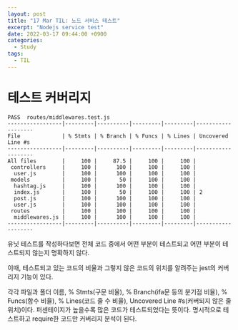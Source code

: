 ```yaml
---
layout: post
title: "17 Mar TIL: 노드 서비스 테스트"
excerpt: "Nodejs service test"
date: 2022-03-17 09:44:00 +0900
categories:
  - Study
tags:
  - TIL
---
```


# 테스트 커버리지

```
PASS  routes/middlewares.test.js
-----------------|---------|----------|---------|---------|-------------------
File             | % Stmts | % Branch | % Funcs | % Lines | Uncovered Line #s 
-----------------|---------|----------|---------|---------|-------------------
All files        |     100 |     87.5 |     100 |     100 | 
 controllers     |     100 |      100 |     100 |     100 | 
  user.js        |     100 |      100 |     100 |     100 | 
 models          |     100 |       50 |     100 |     100 | 
  hashtag.js     |     100 |      100 |     100 |     100 | 
  index.js       |     100 |       50 |     100 |     100 | 2
  post.js        |     100 |      100 |     100 |     100 | 
  user.js        |     100 |      100 |     100 |     100 | 
 routes          |     100 |      100 |     100 |     100 | 
  middlewares.js |     100 |      100 |     100 |     100 | 
-----------------|---------|----------|---------|---------|-------------------
```

유닛 테스트를 작성하다보면 전체 코드 중에서 어떤 부분이 테스트되고 어떤 부분이 테스트되지 않는지 명확하지 않다.

이때, 테스트되고 있는 코드의 비율과 그렇지 않은 코드의 위치를 알려주는 jest의 커버리지 기능이 있다.

각각 파일과 폴더 이름, % Stmts(구문 비율), % Branch(ifa문 등의 분기점 비율), % Funcs(함수 비율), % Lines(코드 줄 수 비율), Uncovered Line #s(커버되지 않은 줄 위치)이다. 퍼센테이지가 높을수록 많은 코드가 테스트되었다는 뜻이다. 명시적으로 테스트하고 require한 코드만 커버리지 분석이 된다.